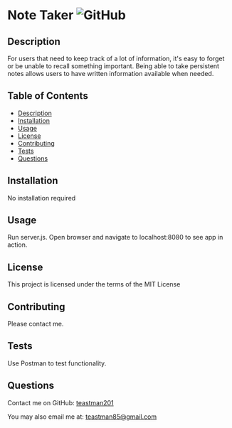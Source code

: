 # Note Taker ![GitHub](https://img.shields.io/github/license/teastman201/tristan-Note-Taker?style=for-the-badge)
  
## Description
For users that need to keep track of a lot of information, it's easy to forget or be unable to recall something important. Being able to take persistent notes allows users to have written information available when needed.        
  
## Table of Contents
* [Description](#description)
* [Installation](#installation)
* [Usage](#usage)
* [License](#license)
* [Contributing](#contributing)
* [Tests](#tests)
* [Questions](#questions)       
  
## Installation
No installation required
  
## Usage
Run server.js. Open browser and navigate to localhost:8080 to see app in action.
  
## License
This project is licensed under the terms of the MIT License
  
## Contributing
Please contact me.        
  
## Tests
Use Postman to test functionality.
  
## Questions
Contact me on GitHub:
[teastman201](https://github.com/teastman201)
  
You may also email me at:
teastman85@gmail.com